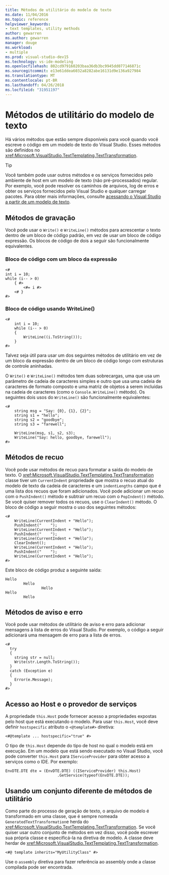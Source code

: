 ```yaml
---
title: Métodos de utilitário do modelo de texto
ms.date: 11/04/2016
ms.topic: reference
helpviewer_keywords:
- text templates, utility methods
author: gewarren
ms.author: gewarren
manager: douge
ms.workload:
- multiple
ms.prod: visual-studio-dev15
ms.technology: vs-ide-modeling
ms.openlocfilehash: 802cd979160203baa36db3bc9945dd077146871c
ms.sourcegitcommit: e13e61ddea6032a8282abe16131d9e136a927984
ms.translationtype: MT
ms.contentlocale: pt-BR
ms.lasthandoff: 04/26/2018
ms.locfileid: "31951197"
---
```

# <a name="text-template-utility-methods"></a>Métodos de utilitário do modelo de texto

Há vários métodos que estão sempre disponíveis para você quando você escreve o código em um modelo de texto do Visual Studio. Esses métodos são definidos no <xref:Microsoft.VisualStudio.TextTemplating.TextTransformation>.

> [!TIP]
> Você também pode usar outros métodos e os serviços fornecidos pelo ambiente de host em um modelo de texto (não pré-processados) regular. Por exemplo, você pode resolver os caminhos de arquivos, log de erros e obter os serviços fornecidos pelo Visual Studio e qualquer carregar pacotes. Para obter mais informações, consulte [acessando o Visual Studio a partir de um modelo de texto](http://msdn.microsoft.com/0556f20c-fef4-41a9-9597-53afab4ab9e4).

## <a name="write-methods"></a>Métodos de gravação

Você pode usar o `Write()` e `WriteLine()` métodos para acrescentar o texto dentro de um bloco de código padrão, em vez de usar um bloco de código expressão. Os blocos de código de dois a seguir são funcionalmente equivalentes.

### <a name="code-block-with-an-expression-block"></a>Bloco de código com um bloco da expressão

```
<#
int i = 10;
while (i-- > 0)
    { #>
        <#= i #>
    <# }
#>
```

### <a name="code-block-using-writeline"></a>Bloco de código usando WriteLine()

```
<#
    int i = 10;
    while (i-- > 0)
    {
        WriteLine((i.ToString()));
    }
#>
```

Talvez seja útil para usar um dos seguintes métodos de utilitário em vez de um bloco da expressão dentro de um bloco de código longo com estruturas de controle aninhadas.

O `Write()` e `WriteLine()` métodos tem duas sobrecargas, uma que usa um parâmetro de cadeia de caracteres simples e outro que usa uma cadeia de caracteres de formato composto e uma matriz de objetos a serem incluídas na cadeia de caracteres (como o `Console.WriteLine()` método). Os seguintes dois usos do `WriteLine()` são funcionalmente equivalentes:

```
<#
    string msg = "Say: {0}, {1}, {2}";
    string s1 = "hello";
    string s2 = "goodbye";
    string s3 = "farewell";

    WriteLine(msg, s1, s2, s3);
    WriteLine("Say: hello, goodbye, farewell");
#>
```

## <a name="indentation-methods"></a>Métodos de recuo

Você pode usar métodos de recuo para formatar a saída do modelo de texto. O <xref:Microsoft.VisualStudio.TextTemplating.TextTransformation> classe tiver um `CurrentIndent` propriedade que mostra o recuo atual do modelo de texto da cadeia de caracteres e um `indentLengths` campo que é uma lista dos recuos que foram adicionados. Você pode adicionar um recuo com o `PushIndent()` método e subtrair um recuo com o `PopIndent()` método. Se você quiser remover todos os recuos, use o `ClearIndent()` método. O bloco de código a seguir mostra o uso dos seguintes métodos:

```
<#
    WriteLine(CurrentIndent + "Hello");
    PushIndent("    ");
    WriteLine(CurrentIndent + "Hello");
    PushIndent("    ");
    WriteLine(CurrentIndent + "Hello");
    ClearIndent();
    WriteLine(CurrentIndent + "Hello");
    PushIndent("    ");
    WriteLine(CurrentIndent + "Hello");
#>
```

Este bloco de código produz a seguinte saída:

```
Hello
        Hello
                Hello
Hello
        Hello
```

## <a name="error-and-warning-methods"></a>Métodos de aviso e erro

Você pode usar métodos de utilitário de aviso e erro para adicionar mensagens à lista de erros do Visual Studio. Por exemplo, o código a seguir adicionará uma mensagem de erro para a lista de erros.

```
<#
  try
  {
    string str = null;
    Write(str.Length.ToString());
  }
  catch (Exception e)
  {
    Error(e.Message);
  }
#>
```

## <a name="access-to-host-and-service-provider"></a>Acesso ao Host e o provedor de serviços

A propriedade `this.Host` pode fornecer acesso a propriedades expostas pelo host que está executando o modelo. Para usar `this.Host`, você deve definir `hostspecific` atributo o `<@template#>` diretiva:

`<#@template ... hostspecific="true" #>`

O tipo de `this.Host` depende do tipo de host no qual o modelo está em execução. Em um modelo que está sendo executado no Visual Studio, você pode converter `this.Host` para `IServiceProvider` para obter acesso a serviços como o IDE. Por exemplo:

```
EnvDTE.DTE dte = (EnvDTE.DTE) ((IServiceProvider) this.Host)
                       .GetService(typeof(EnvDTE.DTE));
```

## <a name="using-a-different-set-of-utility-methods"></a>Usando um conjunto diferente de métodos de utilitário

Como parte do processo de geração de texto, o arquivo de modelo é transformado em uma classe, que é sempre nomeada `GeneratedTextTransformation`e herda do <xref:Microsoft.VisualStudio.TextTemplating.TextTransformation>. Se você quiser usar outro conjunto de métodos em vez disso, você pode escrever sua própria classe e especificá-la na diretiva de modelo. A classe deve herdar de <xref:Microsoft.VisualStudio.TextTemplating.TextTransformation>.

```
<#@ template inherits="MyUtilityClass" #>
```

Use o `assembly` diretiva para fazer referência ao assembly onde a classe compilada pode ser encontrada.